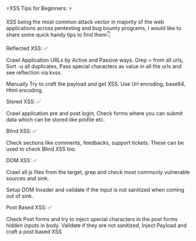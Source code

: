 ⚡️XSS Tips for Beginners: ⚡️

XSS being the most common attack vector in majority of the web applications across pentesting and bug bounty programs, I would like to share some quick handy tips to find them👇

Reflected XSS: ✅

Crawl Application URLs by Active and Passive ways.
Grep = from all urls, Sort -u all duplicates, Pass special characters as value in all the urls and see reflection via kxss.

Manually Try to craft the payload and get XSS. Use Url encoding, base64, Html encoding.

Stored XSS: ✅

Crawl application pre and post login, Check forms where you can submit data which can be stored like profile etc.

Blind XSS: ✅

Check sections like comments, feedbacks, support tickets.
These can be used to check Blind XSS too.

DOM XSS: ✅

Crawl all js files from the target, grep and check most commonly vulnerable sources and sink.

Setup DOM Invader and validate if the input is not sanitized when coming out of sink.

Post Based XSS: ✅

Check Post forms and try to inject special characters in the post forms hidden inputs in body. Validate if they are not sanitized, Inject Payload and craft a post based XSS
